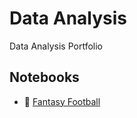 # Data Analysis

Data Analysis Portfolio

## Notebooks

- 🏈 [Fantasy Football](./analysis/Fantasy%20Football/Fantasy%20Football.html)
